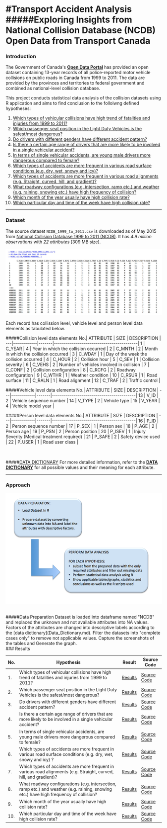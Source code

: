 
#Transport Accident Analysis
#####**Exploring Insights from National Collision Database (NCDB) Open Data from Transport Canada**
===========

### Introduction
The Government of Canada's [**Open Data Portal**](http://open.canada.ca/en) has provided an open dataset containing 13-year records of all police-reported motor vehicle collisions on public roads in Canada from 1999 to 2011. The data are provided by the provinces and territories to federal government and combined as national-level collision database. 

This project conducts statistical data analysis of the collision datasets using R application and aims to find conclusion to the folloiwng defined hypotheses:

1. [Which types of vehicular collisions have high trend of fatalities and injuries from 1999 to 2011?](doc/H01/Hypothesis_01.md)
2. [Which passenger seat position in the Light Duty Vehicles is the safest/most dangerous?](doc/H02/Hypothesis_02.md)
3. [Do drivers with different genders have different accident pattern?](doc/H03/Hypothesis_03.md)
4. [Is there a certain age range of drivers that are more likely to be involved in a single vehicular accident?](doc/H04/Hypothesis_04.md)
5. [In terms of single vehicular accidents, are young male drivers more dangerous compared to female?](doc/H05/Hypothesis_05.md)
6. [Which types of accidents are more frequent in various road surface conditions (e.g. dry, wet, snowy and icy)?](doc/H06/Hypothesis_06.md)
7. [Which types of accidents are more frequent in various road alignments (e.g. Straight, curved, hill, and gradient)?](doc/H07/Hypothesis_07.md)
8. [What roadway configurations (e.g. intersection, ramp etc.) and weather (e.g. raining, snowing etc.) have high frequency of collision?](doc/H08/Hypothesis_08.md)
9. [Which month of the year usually have high collision rate?](doc/H09/Hypothesis_09.md)
10. [Which particular day and time of the week have high collision rate?](doc/H10/Hypothesis_10.md)

----

### Dataset
The source dataset `NCDB_1999_to_2011.csv` is downloaded as of May 2015 from [National Collision Database 1999 to 2011 (NCDB)](http://open.canada.ca/data/en/dataset/1eb9eba7-71d1-4b30-9fb1-30cbdab7e63a). It has *4.9 million observations* with *22 attributes*  [309 MB size]. 

![](doc/NCDB_Raw_Sample.png)


Each record has collission level, vehicle level and person level data elements as tabulated below.

#####Collision level data elements
No.| ATTRIBUTE  | SIZE  | DESCRIPTION                              |
---|------------|-------|------------------------------------------|
1  | C_YEAR     |  4	| Year in which the collision occurred 	   |
2  | C_MNTH     |  2	| Month in which the collision occurred    |
3  | C_WDAY     |  1	| Day of the week the collision occurred   |
4  | C_HOUR     |  2	| Collision hour                           |
5  | C_SEV      |  1	| Collision severity                       |
6  | C_VEHS     |  2	| Number of vehicles involved in collision |
7  | C_CONF     |  2	| Collision configuration                  |
8  | C_RCFG     |  2	| Roadway configuration	                   |
9  | C_WTHR     |  1	| Weather condition	                   |
10 | C_RSUR     |  1	| Road surface                             |
11 | C_RALN     |  1	| Road alignment	                   |
12 | C_TRAF     |  2	| Traffic control                          |

#####Vehicle level data elements
No.| ATTRIBUTE  | SIZE  | DESCRIPTION                              |
---|------------|-------|------------------------------------------|
13  | V_ID      |  2   | Vehicle sequence number                   |
14  | V_TYPE    |  2   | Vehicle type                              |
15  | V_YEAR    |  4   | Vehicle model year                        |

#####Person level data elements
No.| ATTRIBUTE  | SIZE  | DESCRIPTION                              |
---|------------|-------|------------------------------------------|
16 | P_ID       |  2    | Person sequence number                   |
17 | P_SEX      |  1    | Person sex                               |
18 | P_AGE      |  2    | Person age	                           |
19 | P_PSN      |  2    | Person position	                   |
20 | P_ISEV     |  1    | Injury Severity (Medical treatment required)             |
21 | P_SAFE     |  2    | Safety device used	                   |
22 | P_USER     |  1    | Road user class	                   |

<br><br>
#####[DATA DICTIONARY](doc/Data_Dictionary.md)
For more detailed information, refer to the [**DATA DICTIONARY**](doc/Data_Dictionary.md) for all possible values and their meaning for each attribute.

----

### Approach

![](doc/Approach_Diagram.png)


<BR>
#####Data Preparation
Dataset is loaded into dataframe named "NCDB" and replaced the unknown and not available attributes into NA values.
Factors of the attributes are changed into descriptive labels according to the [data dictionary](Data_Dictionary.md).
Filter the datasets into "complete cases only" to remove not applicable values.
Capture the screenshots of the tables and Generate the graph.


<BR>
### Results

No. | Hypothesis | Result | Source Code 
----|-----------|--------|------------|
1. | Which types of vehicular collisions have high trend of fatalities and injuries from 1999 to 2011? | [Results](doc/H01/Hypothesis_01.md) | [Source Code](doc/H01/H01_scripts.R)
2. | Which passenger seat position in the Light Duty Vehicles is the safest/most dangerous?| [Results](doc/H02/Hypothesis_02.md) | [Source Code](doc/H02/H02_scripts.R)
3. | Do drivers with different genders have different accident pattern?| [Results](doc/H03/Hypothesis_03.md) | [Source Code](doc/H03/H03_scripts.R)
4. | Is there a certain age range of drivers that are more likely to be involved in a single vehicular accident? | [Results](doc/H04/Hypothesis_04.md) | [Source Code](doc/H04/H04_scripts.R)
5. | In terms of single vehicular accidents, are young male drivers more dangerous compared to female? | [Results](doc/H05/Hypothesis_05.md) | [Source Code](doc/H05/H05_scripts.R)
6. | Which types of accidents are more frequent in various road surface conditions (e.g. dry, wet, snowy and icy) ? | [Results](doc/H06/Hypothesis_06.md) | [Source Code](doc/H06/H06_scripts.R)
7. | Which types of accidents are more frequent in various road alignments (e.g. Straight, curved, hill, and gradient)? | [Results](doc/H07/Hypothesis_07.md) | [Source Code](doc/H07/H07_scripts.R)
8. | What roadway configurations (e.g. intersection, ramp etc.) and weather (e.g. raining, snowing etc.) have high frequency of collision?| [Results](doc/H08/Hypothesis_08.md) | [Source Code](doc/H08/H08_scripts.R)
9. | Which month of the year usually have high collision rate? | [Results](doc/H09/Hypothesis_09.md) | [Source Code](doc/H09/H09_scripts.R)
10. | Which particular day and time of the week have high collision rate? | [Results](doc/H10/Hypothesis_10.md) | [Source Code](doc/H10/H10_scripts.R)


